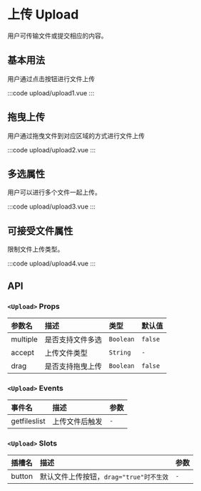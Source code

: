 # 上传 Upload
用户可传输文件或提交相应的内容。

## 基本用法
用户通过点击按钮进行文件上传

:::code upload/upload1.vue
:::


## 拖曳上传
用户通过拖曳文件到对应区域的方式进行文件上传

:::code upload/upload2.vue
:::

## 多选属性
用户可以进行多个文件一起上传。

:::code upload/upload3.vue
:::

## 可接受文件属性
限制文件上传类型。

:::code upload/upload4.vue
:::

## API

### `<Upload>` Props
| 参数名                | 描述                                                         | 类型                                                         | 默认值     |
| :-------------------- | :----------------------------------------------------------- | :----------------------------------------------------------- | :--------- |
| multiple | 是否支持文件多选                                                    | `Boolean`                                              | `false` |
| accept | 上传文件类型 | `String` | `-` |
| drag | 是否支持拖曳上传 | `Boolean` | `false` |

### `<Upload>` Events

| 事件名       | 描述           | 参数 |
| :----------- | :------------- | :--- |
| getfileslist | 上传文件后触发 | `-`  |

### `<Upload>` Slots

| 插槽名 | 描述                                    | 参数 |
| :----- | :-------------------------------------- | :--- |
| button | 默认文件上传按钮，`drag="true"时不生效` | `-`  |

